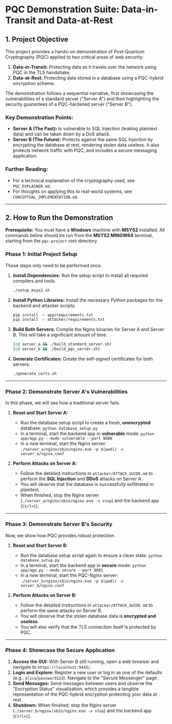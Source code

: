 # PQC Demonstration Suite: Data-in-Transit and Data-at-Rest

## 1. Project Objective

This project provides a hands-on demonstration of Post-Quantum Cryptography (PQC) applied to two critical areas of web security:

1.  **Data-in-Transit:** Protecting data as it travels over the network using PQC in the TLS handshake.
2.  **Data-at-Rest:** Protecting data stored in a database using a PQC-hybrid encryption scheme.

The demonstration follows a sequential narrative, first showcasing the vulnerabilities of a standard server ("Server A") and then highlighting the security guarantees of a PQC-hardened server ("Server B").

### Key Demonstration Points:
- **Server A (The Past):** Is vulnerable to SQL Injection (leaking plaintext data) and can be taken down by a DoS attack.
- **Server B (The Future):** Protects against the same SQL Injection by encrypting the database at rest, rendering stolen data useless. It also protects network traffic with PQC, and includes a secure messaging application.

### Further Reading:
- For a technical explanation of the cryptography used, see `PQC_EXPLAINER.md`.
- For thoughts on applying this to real-world systems, see `CONCEPTUAL_IMPLEMENTATION.md`.

---

## 2. How to Run the Demonstration

**Prerequisite:** You must have a **Windows** machine with **MSYS2** installed. All commands below should be run from the **MSYS2 MINGW64** terminal, starting from the `pqc-project` root directory.

### Phase 1: Initial Project Setup

These steps only need to be performed once.

1.  **Install Dependencies:** Run the setup script to install all required compilers and tools.
    ```bash
    ./setup_msys2.sh
    ```
2.  **Install Python Libraries:** Install the necessary Python packages for the backend and attacker scripts.
    ```bash
    pip install -r app/requirements.txt
    pip install -r attacker/requirements.txt
    ```
3.  **Build Both Servers:** Compile the Nginx binaries for Server A and Server B. This will take a significant amount of time.
    ```bash
    (cd server_a && ./build_standard_server.sh)
    (cd server_b && ./build_pqc_server.sh)
    ```
4.  **Generate Certificates:** Create the self-signed certificates for both servers.
    ```bash
    ./generate_certs.sh
    ```

---

### Phase 2: Demonstrate Server A's Vulnerabilities

In this phase, we will see how a traditional server fails.

1.  **Reset and Start Server A:**
    *   Run the database setup script to create a fresh, **unencrypted** database: `python database_setup.py`
    *   In a terminal, start the backend app in **vulnerable** mode: `python app/app.py --mode vulnerable --port 8080`
    *   In a *new* terminal, start the Nginx server: `./server_a/nginx/sbin/nginx.exe -p $(pwd)/ -c server_a/nginx.conf`

2.  **Perform Attacks on Server A:**
    *   Follow the detailed instructions in `attacker/ATTACK_GUIDE.md` to perform the **SQL Injection** and **DDoS** attacks on Server A.
    *   You will observe that the database is successfully exfiltrated in plaintext.
    *   When finished, stop the Nginx server (`./server_a/nginx/sbin/nginx.exe -s stop`) and the backend app (`Ctrl+C`).

---

### Phase 3: Demonstrate Server B's Security

Now, we show how PQC provides robust protection.

1.  **Reset and Start Server B:**
    *   Run the database setup script again to ensure a clean state: `python database_setup.py`
    *   In a terminal, start the backend app in **secure** mode: `python app/app.py --mode secure --port 8081`
    *   In a *new* terminal, start the PQC-Nginx server: `./server_b/nginx/sbin/nginx.exe -p $(pwd)/ -c server_b/nginx.conf`

2.  **Perform Attacks on Server B:**
    *   Follow the detailed instructions in `attacker/ATTACK_GUIDE.md` to perform the same attacks on Server B.
    *   You will observe that the stolen database data is **encrypted and useless**.
    *   You will also verify that the TLS connection itself is protected by PQC.

---

### Phase 4: Showcase the Secure Application

1.  **Access the GUI:** With Server B still running, open a web browser and navigate to `https://localhost:9443/`.
2.  **Login and Explore:** Register a new user or log in as one of the defaults (e.g., `alice`/`password123`). Navigate to the "Secure Messenger" page.
3.  **Send Messages:** Send messages between users and observe the "Encryption Status" visualization, which provides a tangible representation of the PQC-hybrid encryption protecting your data at rest.
4.  **Shutdown:** When finished, stop the Nginx server (`./server_b/nginx/sbin/nginx.exe -s stop`) and the backend app (`Ctrl+C`).
